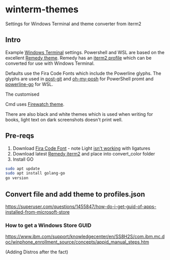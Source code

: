 # winterm-themes
Settings for Windows Terminal and theme converter from iterm2

## Intro
Example [Windows Terminal](https://www.microsoft.com/en-gb/p/windows-terminal-preview/9n0dx20hk701?activetab=pivot:overviewtab) settings. Powershell and WSL are based on the excellent [Remedy theme](https://marketplace.visualstudio.com/items?itemName=robertrossmann.remedy). Remedy has an [iterm2 profile](https://github.com/robertrossmann/vscode-remedy/blob/master/resources/iTerm2/Remedy%20-%20Dark.itermcolors) which can be converted for use with Windows Terminal.

Defaults use the Fira Code Fonts which include the Powerline glyphs. The glyphs are used in [post-git](https://github.com/dahlbyk/posh-git) and [oh-my-posh](https://github.com/JanDeDobbeleer/oh-my-posh) for PowerShell promt and [powerline-go](https://github.com/justjanne/powerline-go) for WSL.

The customised 

Cmd uses [Firewatch theme](https://github.com/mbadolato/iTerm2-Color-Schemes/blob/master/windowsterminal/Firewatch.json).

There are also black and white themes which is used when writing for books, light text on dark screenshots doesn't print well.


## Pre-reqs

1. Download [Fira Code Font](https://github.com/tonsky/FiraCode) - note Light [isn't working](https://github.com/tonsky/FiraCode/issues/941) with ligatures
2. Download latest [Remedy iterm2](https://github.com/robertrossmann/vscode-remedy/blob/master/resources/iTerm2/Remedy%20-%20Dark.itermcolors) and place into convert_color folder
3. Install GO

``` bash
sudo apt update
sudo apt install golang-go
go version
```


## Convert file and add theme to profiles.json

https://superuser.com/questions/1455847/how-do-i-get-guid-of-apps-installed-from-microsoft-store


### How to get a Windows Store GUID
https://www.ibm.com/support/knowledgecenter/en/SS8H2S/com.ibm.mc.doc/winphone_enrollment_source/concepts/appid_manual_steps.htm

(Adding Distros after the fact)


